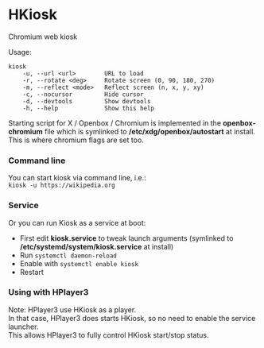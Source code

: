 # HKiosk
Chromium web kiosk

Usage:

```
kiosk
    -u, --url <url>        URL to load
    -r, --rotate <deg>     Rotate screen (0, 90, 180, 270)
    -m, --reflect <mode>   Reflect screen (n, x, y, xy)
    -c, --nocursor         Hide cursor
    -d, --devtools         Show devtools
    -h, --help             Show this help
```


Starting script for X / Openbox / Chromium is implemented in the **openbox-chromium** file
which is symlinked to **/etc/xdg/openbox/autostart** at install. 
This is where chromium flags are set too.

### Command line
You can start kiosk via command line, i.e.:  
```kiosk -u https://wikipedia.org ```

### Service
Or you can run Kiosk as a service at boot:
- First edit **kiosk.service** to tweak launch arguments (symlinked to **/etc/systemd/system/kiosk.service** at install)
- Run ```systemctl daemon-reload```
- Enable with ```systemctl enable kiosk```
- Restart

### Using with HPlayer3
Note: HPlayer3 use HKiosk as a player.  
In that case, HPlayer3 does starts HKiosk, so no need to enable the service launcher.  
This allows HPlayer3 to fully control HKiosk start/stop status.
